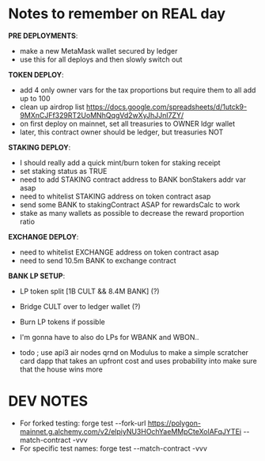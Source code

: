 
# Notes to remember on REAL day
**PRE DEPLOYMENTS**:
- make a new MetaMask wallet secured by ledger
- use this for all deploys and then slowly switch out

**TOKEN DEPLOY**:
- add 4 only owner vars for the tax proportions but require them to all add up to 100
- clean up airdrop list https://docs.google.com/spreadsheets/d/1utck9-9MXnCJFf329RT2UoMNhQqgVd2wXyJhJJnl7ZY/
- on first deploy on mainnet, set all treasuries to OWNER ldgr wallet
- later, this contract owner should be ledger, but treasuries NOT


**STAKING DEPLOY**:
- I should really add a quick mint/burn token for staking receipt
- set staking status as TRUE
- need to add STAKING contract address to BANK bonStakers addr var asap
- need to whitelist STAKING address on token contract asap
- send some BANK to stakingContract ASAP for rewardsCalc to work
- stake as many wallets as possible to decrease the reward proportion ratio

**EXCHANGE DEPLOY**:
- need to whitelist EXCHANGE address on token contract asap
- need to send 10.5m BANK to exchange contract

**BANK LP SETUP**:
- LP token split [1B CULT && 8.4M BANK] (?)
- Bridge CULT over to ledger wallet (?)
- Burn LP tokens if possible
- I'm gonna have to also do LPs for WBANK and WBON..













- todo ; use api3 air nodes qrnd on Modulus to make a simple scratcher card dapp that takes an upfront cost and uses probability into make sure that the house wins more













# DEV NOTES
- For forked testing: forge test --fork-url https://polygon-mainnet.g.alchemy.com/v2/elpiyNU3HOchYaeMMpCteXolAFqJYTEi --match-contract <test contract name> -vvv
- For specific test names: forge test --match-contract <test contract name> -vvv
